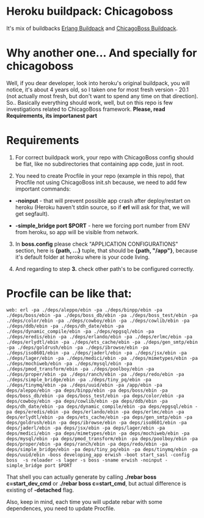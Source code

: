 # Heroku buildpack: Chicagoboss

It's mix of buildbacks [Erlang Buildpack](https://github.com/jazzystring1/heroku-buildpack-erlang) and [ChicagoBoss Buildpack](https://github.com/cstar/heroku-buildpack-chicagoboss).

# Why another one... And specially for chicagoboss

Well, if you dear developer, look into heroku's original buildpack, you will notice, it's about 4 years old, so I taken one for most fresh version - 20.1 (not actually most fresh, but don't want to spend any time on that direction). So.. Basically everything should work, well, but on this repo is few investigations related to ChicagoBoss framework. **Please, read Requirements, its importanest part**

# Requirements

1. For correct buildpack work, your repo with ChicagoBoss config should be flat, like no subdirectories that containing app code, just in root.

2. You need to create Procfile in your repo (example in this repo), that Procfile not using ChicagoBoss init.sh because, we need to add few important commands:

- **-noinput** - that will prevent possible app crash after deploy/restart on heroku (Heroku haven't stdin source, so if **erl** will ask for that, we will get segfault).

- **-simple_bridge port $PORT** - here we forcing port number from ENV from heroku, so app will be visible from network.

3. In **boss.config** please check "APPLICATION CONFIGURATIONS" section, here is **{path, ...}** tuple, that should be **{path, "/app"}**, because it's default folder at heroku where is your code living.

4. And regarding to step **3.** check other path's to be configured correctly.

# Procfile can be like that:

```
web: erl -pa ./deps/aleppo/ebin -pa ./deps/binpp/ebin -pa ./deps/boss/ebin -pa ./deps/boss_db/ebin -pa ./deps/boss_test/ebin -pa ./deps/color/ebin -pa ./deps/cowboy/ebin -pa ./deps/cowlib/ebin -pa ./deps/ddb/ebin -pa ./deps/dh_date/ebin -pa ./deps/dynamic_compile/ebin -pa ./deps/epgsql/ebin -pa ./deps/eredis/ebin -pa ./deps/erlando/ebin -pa ./deps/erlmc/ebin -pa ./deps/erlydtl/ebin -pa ./deps/ets_cache/ebin -pa ./deps/gen_smtp/ebin -pa ./deps/goldrush/ebin -pa ./deps/ibrowse/ebin -pa ./deps/iso8601/ebin -pa ./deps/jaderl/ebin -pa ./deps/jsx/ebin -pa ./deps/lager/ebin -pa ./deps/medici/ebin -pa ./deps/mimetypes/ebin -pa ./deps/mochiweb/ebin -pa ./deps/mysql/ebin -pa ./deps/pmod_transform/ebin -pa ./deps/poolboy/ebin -pa ./deps/proper/ebin -pa ./deps/ranch/ebin -pa ./deps/redo/ebin -pa ./deps/simple_bridge/ebin -pa ./deps/tiny_pq/ebin -pa ./deps/tinymq/ebin -pa ./deps/uuid/ebin -pa /app/ebin -pa deps/aleppo/ebin -pa deps/binpp/ebin -pa deps/boss/ebin -pa deps/boss_db/ebin -pa deps/boss_test/ebin -pa deps/color/ebin -pa deps/cowboy/ebin -pa deps/cowlib/ebin -pa deps/ddb/ebin -pa deps/dh_date/ebin -pa deps/dynamic_compile/ebin -pa deps/epgsql/ebin -pa deps/eredis/ebin -pa deps/erlando/ebin -pa deps/erlmc/ebin -pa deps/erlydtl/ebin -pa deps/ets_cache/ebin -pa deps/gen_smtp/ebin -pa deps/goldrush/ebin -pa deps/ibrowse/ebin -pa deps/iso8601/ebin -pa deps/jaderl/ebin -pa deps/jsx/ebin -pa deps/lager/ebin -pa deps/medici/ebin -pa deps/mimetypes/ebin -pa deps/mochiweb/ebin -pa deps/mysql/ebin -pa deps/pmod_transform/ebin -pa deps/poolboy/ebin -pa deps/proper/ebin -pa deps/ranch/ebin -pa deps/redo/ebin -pa deps/simple_bridge/ebin -pa deps/tiny_pq/ebin -pa deps/tinymq/ebin -pa deps/uuid/ebin -boss developing_app erwish -boot start_sasl -config boss  -s reloader -s lager -s boss -sname erwish -noinput -simple_bridge port $PORT
```

That shell you can actually generate by calling **./rebar boss c=start_dev_cmd** or **./rebar boss c=start_cmd**, but actual difference is existing of **-detached** flag.

Also, keep in mind, each time you will update rebar with some dependences, you need to update Procfile.